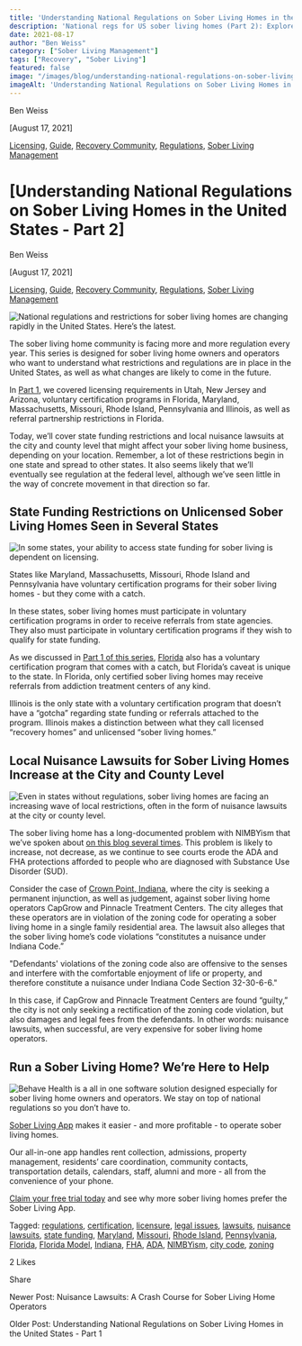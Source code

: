 ```yaml
---
title: 'Understanding National Regulations on Sober Living Homes in the United States - Part 2'
description: 'National regs for US sober living homes (Part 2): Explore federal laws & compliance details (Aug 2021). From the Sober Living App blog.'
date: 2021-08-17
author: "Ben Weiss"
category: ["Sober Living Management"]
tags: ["Recovery", "Sober Living"]
featured: false
image: "/images/blog/understanding-national-regulations-on-sober-living-homes-in-the-united-states-part-2/Screen_Shot_2021-08-11_at_5.27.26_PM.png"
imageAlt: 'Understanding National Regulations on Sober Living Homes in the United States - Part 2'
---
```


Ben Weiss

[August 17, 2021]

[Licensing](/sober-living-app-blog/category/Licensing), [Guide](/sober-living-app-blog/category/Guide), [Recovery Community](/sober-living-app-blog/category/Recovery+Community), [Regulations](/sober-living-app-blog/category/Regulations), [Sober Living Management](/sober-living-app-blog/category/Sober+Living+Management)

#  [Understanding National Regulations on Sober Living Homes in the United States - Part 2]

Ben Weiss

[August 17, 2021]

[Licensing](/sober-living-app-blog/category/Licensing), [Guide](/sober-living-app-blog/category/Guide), [Recovery Community](/sober-living-app-blog/category/Recovery+Community), [Regulations](/sober-living-app-blog/category/Regulations), [Sober Living Management](/sober-living-app-blog/category/Sober+Living+Management)

![National regulations and restrictions for sober living homes are changing rapidly in the United States. Here’s the latest.](/images/blog/understanding-national-regulations-on-sober-living-homes-in-the-united-states-part-2/Screen_Shot_2021-08-11_at_5.24.53_PM.png)

The sober living home community is facing more and more regulation every year. This series is designed for sober living home owners and operators who want to understand what restrictions and regulations are in place in the United States, as well as what changes are likely to come in the future.

In [Part 1](https://soberlivingapp.com/sober-living-app-blog/2021/8/3/understanding-national-regulations-on-sober-living-homes-in-the-united-states-part-1), we covered licensing requirements in Utah, New Jersey and Arizona, voluntary certification programs in Florida, Maryland, Massachusetts, Missouri, Rhode Island, Pennsylvania and Illinois, as well as referral partnership restrictions in Florida. 

Today, we’ll cover state funding restrictions and local nuisance lawsuits at the city and county level that might affect your sober living home business, depending on your location. Remember, a lot of these restrictions begin in one state and spread to other states. It also seems likely that we’ll eventually see regulation at the federal level, although we’ve seen little in the way of concrete movement in that direction so far.  

## State Funding Restrictions on Unlicensed Sober Living Homes Seen in Several States 

![In some states, your ability to access state funding for sober living is dependent on licensing.](/images/blog/understanding-national-regulations-on-sober-living-homes-in-the-united-states-part-2/Screen_Shot_2021-08-11_at_5.26.11_PM.png)

States like Maryland, Massachusetts, Missouri, Rhode Island and Pennsylvania have voluntary certification programs for their sober living homes - but they come with a catch.

In these states, sober living homes must participate in voluntary certification programs in order to receive referrals from state agencies. They also must participate in voluntary certification programs if they wish to qualify for state funding. 

As we discussed in [Part 1 of this series](https://soberlivingapp.com/sober-living-app-blog/2021/8/3/understanding-national-regulations-on-sober-living-homes-in-the-united-states-part-1), [Florida](https://soberlivingapp.com/sober-living-app-blog/2021/5/18/considering-opening-a-sober-living-home-in-florida-heres-how) also has a voluntary certification program that comes with a catch, but Florida’s caveat is unique to the state. In Florida, only certified sober living homes may receive referrals from addiction treatment centers of any kind. 

Illinois is the only state with a voluntary certification program that doesn’t have a “gotcha” regarding state funding or referrals attached to the program. Illinois makes a distinction between what they call licensed “recovery homes” and unlicensed “sober living homes.” 

## Local Nuisance Lawsuits for Sober Living Homes Increase at the City and County Level

![Even in states without regulations, sober living homes are facing an increasing wave of local restrictions, often in the form of nuisance lawsuits at the city or county level.](/images/blog/understanding-national-regulations-on-sober-living-homes-in-the-united-states-part-2/Screen_Shot_2021-08-11_at_5.26.54_PM.png)

The sober living home has a long-documented problem with NIMBYism that we’ve spoken about [on this blog several times](https://soberlivingapp.com/sober-living-app-blog/2019/11/19/dealing-with-nimbys-at-your-sober-living-housenbsp). This problem is likely to increase, not decrease, as we continue to see courts erode the ADA and FHA protections afforded to people who are diagnosed with Substance Use Disorder (SUD). 

Consider the case of [Crown Point, Indiana](https://www.nwitimes.com/news/halfway-house-amid-crown-point-family-homes-angers-residents-prompts-city-lawsuit/article_3f3eb707-5ca0-5949-96e1-ab986d74d4ab.html), where the city is seeking a permanent injunction, as well as judgement, against sober living home operators CapGrow and Pinnacle Treatment Centers. The city alleges that these operators are in violation of the zoning code for operating a sober living home in a single family residential area. The lawsuit also alleges that the sober living home’s code violations “constitutes a nuisance under Indiana Code.” 

"Defendants' violations of the zoning code also are offensive to the senses and interfere with the comfortable enjoyment of life or property, and therefore constitute a nuisance under Indiana Code Section 32-30-6-6."

In this case, if CapGrow and Pinnacle Treatment Centers are found “guilty,” the city is not only seeking a rectification of the zoning code violation, but also damages and legal fees from the defendants. In other words: nuisance lawsuits, when successful, are very expensive for sober living home operators.

## Run a Sober Living Home? We’re Here to Help 

![Behave Health is a all in one software solution designed especially for sober living home owners and operators. We stay on top of national regulations so you don’t have to.](/images/blog/understanding-national-regulations-on-sober-living-homes-in-the-united-states-part-2/Screen_Shot_2021-08-11_at_5.27.26_PM.png)

[Sober Living App](/) makes it easier - and more profitable - to operate sober living homes. 

Our all-in-one app handles rent collection, admissions, property management, residents’ care coordination, community contacts, transportation details, calendars, staff, alumni and more - all from the convenience of your phone. 

[Claim your free trial today](https://behavehealth.com/get-started) and see why more sober living homes prefer the Sober Living App.

Tagged: [regulations](/sober-living-app-blog/tag/regulations), [certification](/sober-living-app-blog/tag/certification), [licensure](/sober-living-app-blog/tag/licensure), [legal issues](/sober-living-app-blog/tag/legal+issues), [lawsuits](https://soberlivingapp.com/sober-living-app-blog/tag/lawsuits), [nuisance lawsuits](https://soberlivingapp.com/sober-living-app-blog/tag/nuisance+lawsuits), [state funding](/sober-living-app-blog/tag/state+funding), [Maryland](/sober-living-app-blog/tag/Maryland), [Missouri](/sober-living-app-blog/tag/Missouri), [Rhode Island](/sober-living-app-blog/tag/Rhode+Island), [Pennsylvania](/sober-living-app-blog/tag/Pennsylvania), [Florida](/sober-living-app-blog/tag/Florida), [Florida Model](https://soberlivingapp.com/sober-living-app-blog/tag/Florida+Model), [Indiana](/sober-living-app-blog/tag/Indiana), [FHA](https://soberlivingapp.com/sober-living-app-blog/tag/FHA), [ADA](https://soberlivingapp.com/sober-living-app-blog/tag/ADA), [NIMBYism](/sober-living-app-blog/tag/NIMBYism), [city code](/sober-living-app-blog/tag/city+code), [zoning](/sober-living-app-blog/tag/zoning)

2 Likes

Share

Newer Post: Nuisance Lawsuits: A Crash Course for Sober Living Home Operators

Older Post: Understanding National Regulations on Sober Living Homes in the United States - Part 1
